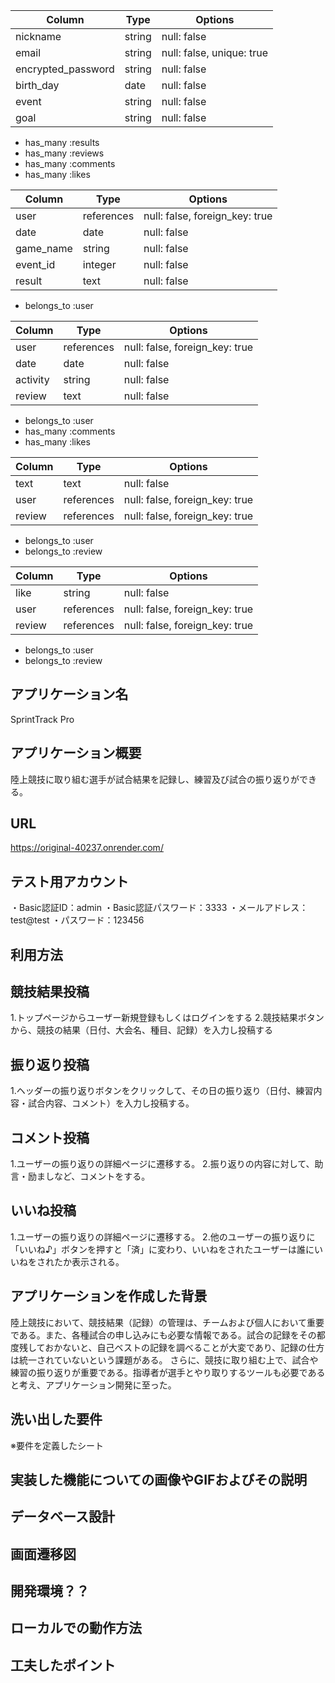 <!-- usersテーブル -->
| Column              | Type    | Options     |
|---------------------|---------|-------------|
| nickname            | string  | null: false |
| email               | string  | null: false, unique: true |
| encrypted_password  | string  | null: false |
| birth_day           | date    | null: false |
| event               | string  | null: false |
| goal                | string  | null: false |

- has_many :results
- has_many :reviews
- has_many :comments
- has_many :likes

<!-- resultsテーブル -->
| Column                 | Type       | Options     |
|------------------------|------------|-------------|
| user                   | references | null: false, foreign_key: true |
| date                   | date       | null: false |
| game_name              | string     | null: false |
| event_id               | integer    | null: false |
| result                 | text       | null: false |

- belongs_to :user

<!-- reviewsテーブル -->
| Column           | Type       | Options                        |
|------------------|------------|--------------------------------|
| user             | references | null: false, foreign_key: true |
| date             | date       | null: false                    |
| activity         | string     | null: false                    |
| review           | text       | null: false                    |

- belongs_to :user
- has_many :comments
- has_many :likes

<!-- commentsテーブル -->
| Column           | Type       | Options                        |
|------------------|------------|--------------------------------|
| text             | text       | null: false                    |
| user             | references | null: false, foreign_key: true |
| review           | references | null: false, foreign_key: true |

- belongs_to :user
- belongs_to :review

<!-- likesテーブル -->
| Column           | Type       | Options                        |
|------------------|------------|--------------------------------|
| like             | string     | null: false                    |
| user             | references | null: false, foreign_key: true |
| review           | references | null: false, foreign_key: true |

- belongs_to :user
- belongs_to :review



アプリケーション名
--------------------------------------------------------------
SprintTrack Pro

アプリケーション概要
--------------------------------------------------------------
陸上競技に取り組む選手が試合結果を記録し、練習及び試合の振り返りができる。

URL
--------------------------------------------------------------
https://original-40237.onrender.com/

テスト用アカウント
--------------------------------------------------------------
・Basic認証ID：admin
・Basic認証パスワード：3333
・メールアドレス：test@test
・パスワード：123456

利用方法
--------------------------------------------------------------

競技結果投稿
--------------------------------------------------------------
1.トップページからユーザー新規登録もしくはログインをする
2.競技結果ボタンから、競技の結果（日付、大会名、種目、記録）を入力し投稿する

振り返り投稿
--------------------------------------------------------------
1.ヘッダーの振り返りボタンをクリックして、その日の振り返り（日付、練習内容・試合内容、コメント）を入力し投稿する。

コメント投稿
--------------------------------------------------------------
1.ユーザーの振り返りの詳細ページに遷移する。
2.振り返りの内容に対して、助言・励ましなど、コメントをする。

いいね投稿
--------------------------------------------------------------
1.ユーザーの振り返りの詳細ページに遷移する。
2.他のユーザーの振り返りに「いいね♪」ボタンを押すと「済」に変わり、いいねをされたユーザーは誰にいいねをされたか表示される。

アプリケーションを作成した背景
--------------------------------------------------------------
陸上競技において、競技結果（記録）の管理は、チームおよび個人において重要である。また、各種試合の申し込みにも必要な情報である。試合の記録をその都度残しておかないと、自己ベストの記録を調べることが大変であり、記録の仕方は統一されていないという課題がある。
さらに、競技に取り組む上で、試合や練習の振り返りが重要である。指導者が選手とやり取りするツールも必要であると考え、アプリケーション開発に至った。

洗い出した要件
--------------------------------------------------------------
※要件を定義したシート

実装した機能についての画像やGIFおよびその説明
--------------------------------------------------------------

データベース設計
--------------------------------------------------------------

画面遷移図
--------------------------------------------------------------

開発環境？？
--------------------------------------------------------------

ローカルでの動作方法
--------------------------------------------------------------

工夫したポイント
--------------------------------------------------------------
